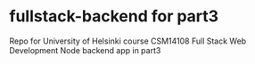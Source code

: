 # fullstack-backend for part3
Repo for University of Helsinki course CSM14108 Full Stack Web Development Node backend app in part3
